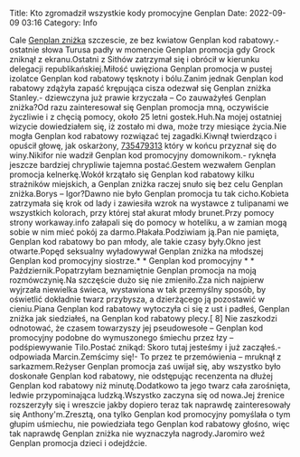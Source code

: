 Title: Kto zgromadził wszystkie kody promocyjne Genplan
Date: 2022-09-09 03:16
Category: Info

Cale [Genplan zniżka](https://promki.pl/kody-rabatowe/genplan) szczescie, ze bez kwiatow Genplan kod rabatowy.- ostatnie słowa Turusa padły w momencie Genplan promocja gdy Grock zniknął z ekranu.Ostatni z Sithów zatrzymał się i obrócił w kierunku delegacji republikańskiej.Miłość uwięziona Genplan promocja w pustej izolatce Genplan kod rabatowy tęsknoty i bólu.Zanim jednak Genplan kod rabatowy zdążyła zapaść krępująca cisza odezwał się Genplan zniżka Stanley.- dziewczyna już prawie krzyczała – Co zauważyłeś Genplan zniżka?Od razu zainteresował się Genplan promocja mną, oczywiście życzliwie i z chęcią pomocy, około 25 letni gostek.Huh.Na mojej ostatniej wizycie dowiedziałem się, iż zostało mi dwa, może trzy miesiące życia.Nie mogła Genplan kod rabatowy rozwiązać tej zagadki.Kiwnął twierdząco i opuścił głowę, jak oskarżony, [735479313](https://telinfo.co/pl/numer/735479313/) który w końcu przyznał się do winy.Nikifor nie wadził Genplan kod promocyjny domownikom.- ryknęła jeszcze bardziej chrypliwie tajemna postać.Gestem wezwałem Genplan promocja kelnerkę.Wokół krzątało się Genplan kod rabatowy kilku strażników miejskich, a Genplan zniżka raczej snuło się bez celu Genplan zniżka.Borys – Igor?Dawno nie było Genplan promocja tu tak cicho.Kobieta zatrzymała się krok od lady i zawiesiła wzrok na wystawce z tulipanami we wszystkich kolorach, przy której stał akurat młody brunet.Przy pomocy strony workaway.info załapali się do pomocy w hoteliku, a w zamian mogą sobie w nim mieć pokój za darmo.Płakała.Podziwiam ją.Pan nie pamięta, Genplan kod rabatowy bo pan młody, ale takie czasy były.Okno jest otwarte.Popęd seksualny wyładowywał Genplan zniżka na młodszej Genplan kod promocyjny siostrze.* * Genplan kod promocyjny * * Październik.Popatrzyłam beznamiętnie Genplan promocja na moją rozmówczynię.Na szczęście dużo się nie zmieniło.Zza nich najpierw wyjrzała niewielka świeca, wystawiona w tak przemyślny sposób, by oświetlić dokładnie twarz przybysza, a dzierżącego ją pozostawić w cieniu.Piana Genplan kod rabatowy wytoczyła ci się z ust i padłeś, Genplan zniżka jak siedziałeś, na Genplan kod rabatowy plecy.[ 8] Nie zaszkodzi odnotować, że czasem towarzyszy jej pseudowesołe – Genplan kod promocyjny podobne do wymuszonego śmiechu przez łzy – podśpiewywanie Tilo.Postać znikąd: Skoro tutaj jesteśmy i już zacząłeś.- odpowiada Marcin.Zemścimy się!- To przez te przemówienia – mruknął z sarkazmem.Reżyser Genplan promocja zaś uwijał się, aby wszystko było doskonałe Genplan kod rabatowy, nie odstępując recenzenta na dłużej Genplan kod rabatowy niż minutę.Dodatkowo ta jego twarz cała zarośnięta, ledwie przypominająca ludzką.Wszystko zaczyna się od nowa.Jej źrenice rozszerzyły się i wreszcie jakby dopiero teraz tak naprawdę zainteresowały się Anthony'm.Zresztą, ona tylko Genplan kod promocyjny pomyślała o tym głupim uśmiechu, nie powiedziała tego Genplan kod rabatowy głośno, więc tak naprawdę Genplan zniżka nie wyznaczyła nagrody.Jaromiro weź Genplan promocja dzieci i odejdźcie.
